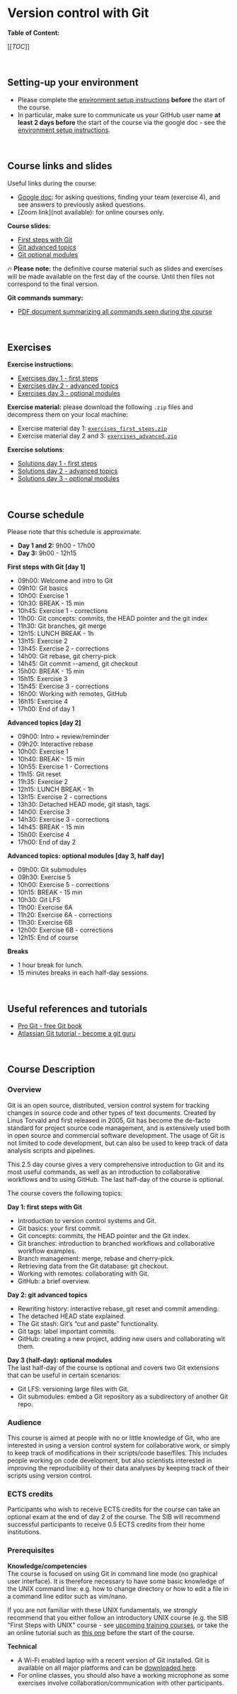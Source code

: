 # Version control with Git

**Table of Content:**

[[_TOC_]]


<br>

## Setting-up your environment

* Please complete the [environment setup instructions](Setting_up_your_environment.md)
  **before** the start of the course.  
* In particular, make sure to communicate us your GitHub user name
  **at least 2 days before** the start of the course via the google doc -
  see the [environment setup instructions](Setting_up_your_environment.md).

<br>

## Course links and slides
Useful links during the course:
* [Google doc](https://docs.google.com/document/d/1EX72NInz-eA2d2GOa5aTB8D88GWb91Sk-sCNHwQYXqE):
  for asking questions, finding your team (exercise 4), and see answers to
  previously asked questions.
* [Zoom link](not available): for online courses only.

**Course slides:**
* [First steps with Git](slides_git_first_steps.pdf)
* [Git advanced topics](slides_git_advanced_topics.pdf)
* [Git optional modules](slides_git_optional_modules.pdf)

:fire:
**Please note:** the definitive course material such as slides and exercises
will be made available on the first day of the course. Until then files not
correspond to the final version.

**Git commands summary:**
* [PDF document summarizing all commands seen during the course](git_command_summary.pdf)

<br>

## Exercises
**Exercise instructions:**
* [Exercises day 1 - first steps](exercises_first_steps.md)
* [Exercises day 2 - advanced topics](exercises_advanced_topics.md)
* [Exercises day 3 - optional modules](exercises_optional_modules.md)

**Exercise material:** please download the following `.zip` files and
  decompress them on your local machine:
* Exercise material day 1: [`exercises_first_steps.zip`](exercises_first_steps.zip)
* Exercise material day 2 and 3: [`exercises_advanced.zip`](exercises_advanced.zip)

**Exercise solutions**:
* [Solutions day 1 - first steps](solutions_first_steps.md)
* [Solutions day 2 - advanced topics](solutions_advanced_topics.md)
* [Solutions day 3 - optional modules](solutions_optional_modules.md)

<br>

## Course schedule
Please note that this schedule is approximate.
* **Day 1 and 2:** 9h00 - 17h00
* **Day 3:** 9h00 - 12h15

**First steps with Git [day 1]**
* 09h00: Welcome and intro to Git
* 09h10: Git basics
* 10h00: Exercise 1
* 10h30: BREAK - 15 min
* 10h45: Exercise 1 - corrections
* 11h00: Git concepts: commits, the HEAD pointer and the git index
* 11h30: Git branches, git merge
* 12h15: LUNCH BREAK - 1h
* 13h15: Exercise 2
* 13h45: Exercise 2 - corrections
* 14h00: Git rebase, git cherry-pick
* 14h45: Git commit --amend, git checkout
* 15h00: BREAK - 15 min
* 15h15: Exercise 3
* 15h45: Exercise 3 - corrections
* 16h00: Working with remotes, GitHub
* 16h15: Exercise 4
* 17h00: End of day 1

**Advanced topics [day 2]**
* 09h00: Intro + review/reminder
* 09h20: Interactive rebase
* 10h00: Exercise 1
* 10h40: BREAK - 15 min
* 10h55: Exercise 1 - Corrections
* 11h15: Git reset
* 11h35: Exercise 2
* 12h15: LUNCH BREAK - 1h
* 13h15: Exercise 2 - corrections
* 13h30: Detached HEAD mode, git stash, tags.
* 14h00: Exercise 3
* 14h30: Exercise 3 - corrections
* 14h45: BREAK - 15 min
* 15h00: Exercise 4
* 17h00: End of day 2

**Advanced topics: optional modules [day 3, half day]**
* 09h00: Git submodules
* 09h30: Exercise 5
* 10h00: Exercise 5 - corrections
* 10h15: BREAK - 15 min
* 10h30: Git LFS
* 11h00: Exercise 6A
* 11h20: Exercise 6A - corrections
* 11h30: Exercise 6B
* 12h00: Exercise 6B - corrections
* 12h15: End of course

**Breaks**
* 1 hour break for lunch.
* 15 minutes breaks in each half-day sessions.

<br>


## Useful references and tutorials
* [Pro Git - free Git book](https://git-scm.com/book/en/v2)
* [Atlassian Git tutorial - become a git guru](https://www.atlassian.com/git/tutorials)

<br>


## Course Description

### Overview
Git is an open source, distributed, version control system for tracking changes
in source code and other types of text documents. Created by Linus Torvald and
first released in 2005, Git has become the de-facto standard for project source
code management, and is extensively used both in open source and commercial
software development. The usage of Git is not limited to code development, but
can also be used to keep track of data analysis scripts and pipelines.

This 2.5 day course gives a very comprehensive introduction to Git and its most
useful commands, as well as an introduction to collaborative workflows and to
using GitHub. The last half-day of the course is optional.

The course covers the following topics:

**Day 1: first steps with Git**
* Introduction to version control systems and Git.
* Git basics: your first commit.
* Git concepts: commits, the HEAD pointer and the Git index.
* Git branches: introduction to branched workflows and collaborative
  workflow examples.
* Branch management: merge, rebase and cherry-pick.
* Retrieving data from the Git database: git checkout.
* Working with remotes: collaborating with Git.
* GitHub: a brief overview.

**Day 2: git advanced topics**
* Rewriting history: interactive rebase, git reset and commit amending.
* The detached HEAD state explained.
* The Git stash: Git’s “cut and paste” functionality.
* Git tags: label important commits.
* GitHub: creating a new project, adding new users and collaborating wit them.

**Day 3 (half-day): optional modules**  
The last half-day of the course is optional and covers two Git extensions that
can be useful in certain scenarios:
* Git LFS: versioning large files with Git.
* Git submodules: embed a Git repository as a subdirectory of another Git repo.


### Audience
This course is aimed at people with no or little knowledge of Git, who are
interested in using a version control system for collaborative work, or simply
to keep track of modifications in their scripts/code base/files.
This includes people working on code development, but also scientists
interested in improving the reproducibility of their data analyses by keeping
track of their scripts using version control.


### ECTS credits
Participants who wish to receive ECTS credits for the course can take an
optional exam at the end of day 2 of the course. The SIB will recommend
successful participants to receive 0.5 ECTS credits from their home
institutions.


### Prerequisites
**Knowledge/competencies**  
The course is focused on using Git in command line mode (no graphical user
interface). It is therefore necessary to have some basic knowledge of the UNIX
command line: e.g. how to change directory or how to edit a file in a command
line editor such as vim/nano.

If you are not familiar with these UNIX fundamentals, we strongly recommend
that you either follow an introductory UNIX course (e.g. the SIB "First Steps
with UNIX" course - see
[upcoming training courses](https://www.sib.swiss/training/upcoming-training-courses),
or take the an online tutorial such as
[this one](https://edu.sib.swiss/pluginfile.php/2878/mod_resource/content/4/couselab-html/content.html)
before the start of the course.

**Technical**
* A Wi-Fi enabled laptop with a recent version of Git installed. Git is
  available on all major platforms and can be
  [downloaded here](https://git-scm.com/download).
* For online classes, you should also have a working microphone as some
  exercises involve collaboration/communication with other participants.
